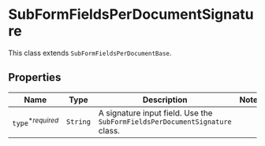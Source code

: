 

# SubFormFieldsPerDocumentSignature

This class extends `SubFormFieldsPerDocumentBase`.

## Properties

Name | Type | Description | Notes
------------ | ------------- | ------------- | -------------
| `type`<sup>*_required_</sup> | ```String``` |  A signature input field. Use the `SubFormFieldsPerDocumentSignature` class.  |  |



